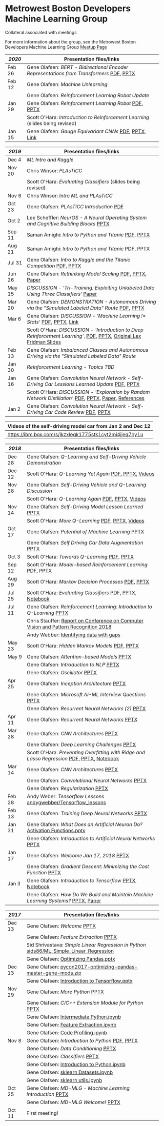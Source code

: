 # Metrowest Boston Developers Machine Learning Group
Collateral associated with meetings

For more information about the group, see the Metrowest Boston Developers Machine Learning Group [Meetup Page](https://www.meetup.com/Natick-Artificial-Intelligence-Meetup/)


| *2020* | Presentation files/links |
|--------|--------------------------|
| Feb 26 | Gene Olafsen: *BERT - Bidirectional Encoder Representations from Transformers* [PDF](2020/02/BERT.pdf), [PPTX](2020/02/BERT.pptx)
| Feb 12 | Gene Olafsen: *Machine Unlearning*
|        | Gene Olafsen: *Reinforcement Learning Robot Update*
| Jan 29 | Gene Olafsen: *Reinforcement Learning Robot* [PDF](2020/01/Reinforcement%20Learning%20Robot.pdf), [PPTX](2020/01/Reinforcement%20Learning%20Robot.pptx)
|        | Scott O'Hara: *Introduction to Reinforcement Learning* (slides being revised)
| Jan 15 | Gene Olafsen: *Gauge Equivariant CNNs* [PDF](2020/01/Gauge%20Equivariant%20CNNs.pdf), [PPTX](2020/01/Gauge%20Equivariant%20CNNs.pptx), [Link](https://www.quantamagazine.org/an-idea-from-physics-helps-ai-see-in-higher-dimensions-20200109/)

| *2019* | Presentation files/links |
|--------|--------------------------|
| Dec 4  | *ML Intro and Kaggle*
| Nov 20 | Chris Winsor: *PLAsTiCC*
|        | Scott O'Hara: *Evaluating Classifiers* (slides being revised)
| Nov 6  | Chris Winsor: *Intro ML and PLAsTiCC*
| Oct 23 | Gene Olafsen: *PLAsTiCC Introduction* [PDF](2019/10/PLAsTiCC%20Introduction.pdf)
| Oct 2  | Lee Scheffler: *NeurOS - A Neural Operating System and Cognitive Building Blocks* [PPTX](2019/10/NeurOS.pptx)
| Sep 11 | Saman Amighi: *Intro to Python and Titanic* [PDF](2017/11/Introduction%20to%20Python.pdf), [PPTX](2017/11/Introduction%20to%20Python.pptx)
| Aug 21 | Saman Amighi: *Intro to Python and Titanic* [PDF](2017/11/Introduction%20to%20Python.pdf), [PPTX](2017/11/Introduction%20to%20Python.pptx)
| Jul 31 | Gene Olafsen: *Intro to Kaggle and the Titanic Competition* [PDF](2019/07/Introduction%20to%20Titanic%20Kaggle.pdf), [PPTX](2019/07/Introduction%20to%20Titanic%20Kaggle.pptx)
| Jun 26 | Gene Olafsen: *Rethinking Model Scaling* [PDF](2019/06/EfficientNet%20-ConvNet%20Scaling.pdf), [PPTX](2019/06/EfficientNet%20-ConvNet%20Scaling.pptx), [Paper](https://arxiv.org/pdf/1905.11946.pdf)
| May 15 | *DISCUSSION - 'Tri-Training: Exploiting Unlabeled Data Using Three Classifiers'* [Paper](http://citeseerx.ist.psu.edu/viewdoc/download?doi=10.1.1.487.2431&rep=rep1&type=pdf)
| Mar 20 | Gene Olafsen: *DEMONSTRATION - Autonomous Driving via the "Simulated Labeled Data" Route* [PDF](2019/03/Autonomous%20Car%20Virtual%20Label%20Data.pdf), [PPTX](2019/03/Autonomous%20Car%20Virtual%20Label%20Data.pptx) |
| Mar 6  | Gene Olafsen: *DISCUSSION - 'Machine Learning != Stats'* [PDF](2019/03/Machine%20Learning%20!=Stats.pdf), [PPTX](2019/03/Machine%20Learning%20!=Stats.pptx), [Link](https://towardsdatascience.com/no-machine-learning-is-not-just-glorified-statistics-26d3952234e3) |
|        | Scott O'Hara: *DISCUSSION - 'Introduction to Deep Reinforcement Learning'*, [PDF](https://github.com/seohara1955/Presentations/blob/master/Metrowest%20Developers%20ML%20Group%202019-03-06/MIT%20Deep%20RL%20Lecture%20Summary.pdf), [PPTX](https://github.com/seohara1955/Presentations/blob/master/Metrowest%20Developers%20ML%20Group%202019-03-06/MIT%20Deep%20RL%20Lecture%20Summary.pptx), [Original Lex Fridman Slides](https://github.com/seohara1955/Presentations/blob/master/Metrowest%20Developers%20ML%20Group%202019-03-06/deep_rl_intro.pdf)
| Feb 13 | Gene Olafsen: *Imbalanced Classes and Autonomous Driving via the "Simulated Labeled Data" Route*
| Jan 30 | *Reinforcement Learning - Topics TBD*
| Jan 16 | Gene Olafsen: *Convolution Neural Network - Self-Driving Car Lessions Learned Update* [PDF](2019/01/Self-Driving%20Model%20Lesson%20Learned.pdf), [PPTX](2019/01/Self-Driving%20Model%20Lesson%20Learned.pdf)          |
|        | Scott O'Hara: *DISCUSSION - 'Exploration by Random Network Distillation'* [PDF](https://github.com/seohara1955/Presentations/blob/master/Metrowest%20Developers%20ML%20Group%202019-01-16/Discuss%20Exploration%20by%20Random%20Network%20Distillation.pdf), [PPTX](https://github.com/seohara1955/Presentations/blob/master/Metrowest%20Developers%20ML%20Group%202019-01-16/Discuss%20Exploration%20by%20Random%20Network%20Distillation.pptx), [Paper](https://github.com/seohara1955/Presentations/blob/master/Metrowest%20Developers%20ML%20Group%202019-01-16/exploration-by-random-network-distillation.pdf), [References](https://github.com/seohara1955/Presentations/tree/master/Metrowest%20Developers%20ML%20Group%202019-01-16/references)
| Jan 2  | Gene Olafsen: *Convolution Neural Network - Self-Driving Car Code Review* [PDF](2019/01/Autonomous%20Vehicle%20Code.pdf), [PPTX](2019/01/Autonomous%20Vehicle%20Code.pptx)

|Videos of the self-driving model car from Jan 2 and Dec 12 |
|-----------------------------------------------------------|
|https://ibm.box.com/s/jkzxleqk1775stk1cyt2mi4jjeq7hy1u     |

| *2018* | Presentation files/links |
|--------|--------------------------|
| Dec 28 | Gene Olafsen: *Q-Learning and Self-Driving Vehicle Demonstration*
| Dec 12 | Scott O'Hara: *Q-Learning Yet Again* [PDF](https://github.com/seohara1955/Presentations/blob/master/Metrowest%20Developers%20ML%20Group%202018-12-12/Q-learning%20Yet%20Again%2012-12-2018.pdf), [PPTX](https://github.com/seohara1955/Presentations/blob/master/Metrowest%20Developers%20ML%20Group%202018-12-12/Q-learning%20Yet%20Again%2012-12-2018.pptx), [Videos](https://github.com/seohara1955/Presentations/tree/master/Metrowest%20Developers%20ML%20Group%202018%20-%20RL%20videos)
| Nov 28 | Gene Olafsen: *Self-Driving Vehicle and Q-Learning Discussion*
|        | Scott O'Hara: *Q-Learning Again* [PDF](https://github.com/seohara1955/Presentations/blob/master/Metrowest%20Developers%20ML%20Group%202018-11-28/Q-learning%20Again.pdf), [PPTX](https://github.com/seohara1955/Presentations/blob/master/Metrowest%20Developers%20ML%20Group%202018-11-28/Q-learning%20Again.pptx), [Videos](https://github.com/seohara1955/Presentations/tree/master/Metrowest%20Developers%20ML%20Group%202018%20-%20RL%20videos)
| Nov 14 | Gene Olafsen: *Self-Driving Model Lesson Learned* [PPTX](2018/11/Self-Driving%20Model%20Lesson%20Learned.pptx)
|        | Scott O'Hara: *More Q-Learning* [PDF](https://github.com/seohara1955/Presentations/blob/master/Metrowest%20Developers%20ML%20Group%202018-11-14/More%20Q-learning.pdf), [PPTX](https://github.com/seohara1955/Presentations/blob/master/Metrowest%20Developers%20ML%20Group%202018-11-14/More%20Q-learning.pptx), [Videos](https://github.com/seohara1955/Presentations/tree/master/Metrowest%20Developers%20ML%20Group%202018%20-%20RL%20videos)
| Oct 17 | Gene Olafsen: *Potential of Machine Learning* [PPTX](2018/10/Potential%20of%20ML.pptx)
|        | Gene Olafsen: *Self Driving Car Data Augmentation* [PPTX](2018/10/Self%20Driving%20Car%20Data%20Augmentation.pptx)
| Oct 3  | Scott O'Hara: *Towards Q-Learning* [PDF](https://github.com/seohara1955/Presentations/blob/master/Metrowest%20Developers%20ML%20Group%202018-10-03/Towards%20Q-learning.pdf), [PPTX](https://github.com/seohara1955/Presentations/blob/master/Metrowest%20Developers%20ML%20Group%202018-10-03/Towards%20Q-learning.pptx)
| Sep 12 | Scott O'Hara: *Model-based Reinforcement Learning* [PDF](https://github.com/seohara1955/Presentations/blob/master/Metrowest%20Developers%20ML%20Group%202018-09-12/Model-based%20RL.pdf), [PPTX](https://github.com/seohara1955/Presentations/blob/master/Metrowest%20Developers%20ML%20Group%202018-09-12/Model-based%20RL.pptx)
| Aug 29 | Scott O'Hara: *Markov Decision Processes* [PDF](https://github.com/seohara1955/Presentations/blob/master/Metrowest%20Developers%20ML%20Group%202018-08-29/Markov%20Decision%20Processes.pdf), [PPTX](https://github.com/seohara1955/Presentations/blob/master/Metrowest%20Developers%20ML%20Group%202018-08-29/Markov%20Decision%20Processes.pptx)
| Jul 25 | Scott O'Hara: *Evaluating Classifiers* [PDF](https://github.com/seohara1955/Presentations/blob/master/Metrowest%20Developers%20ML%20Group%202018-07-25/Evaluating%20Classifiers.pdf), [PPTX](https://github.com/seohara1955/Presentations/blob/master/Metrowest%20Developers%20ML%20Group%202018-07-25/Evaluating%20Classifiers.pptx), [Notebook](https://github.com/seohara1955/Presentations/blob/master/Metrowest%20Developers%20ML%20Group%202018-07-25/Evaluating%20Classifiers.ipynb)
| Jul 11 | Gene Olafsen: *Reinforcement Learning: Introduction to Q-Learning* [PPTX](2018/05/Reinforcement%20Learning%20Q-Learning.pptx)
|        | Chris Stauffer: [Report on Conference on Computer Vision and Pattern Recognition 2018](https://drive.google.com/open?id=1TGZKyg4NQUIG-H0ru99uAEMaT85lWW7b)
|        | Andy Webber:  [Identifying data with gaps](https://github.com/andygwebber/Gap_project)
| May 23 | Scott O'Hara: *Hidden Markov Models* [PDF](https://github.com/seohara1955/Presentations/blob/master/Metrowest%20Developers%20ML%20Group%202018-05-23/Hidden%20Markov%20Models.pdf), [PPTX](https://github.com/seohara1955/Presentations/blob/master/Metrowest%20Developers%20ML%20Group%202018-05-23/Hidden%20Markov%20Models.pptx)
| May 9  | Gene Olafsen: *Attention-based Models* [PPTX](2018/05/Attention-based%20Models.pptx)
|        | Gene Olafsen: *Introduction to NLP* [PPTX](2018/05/Introduction%20to%20NLP.pptx)
|        | Gene Olafsen: *Oscillator* [PPTX](2018/05/Oscillator.pptx)
| Apr 25 | Gene Olafsen: *Inception Architecture* [PPTX](2018/04/Inception.pptx)
|        | Gene Olafsen: *Microsoft AI-ML Interview Questions* [PPTX](2018/04/Microsoft%20AI-ML%Interview.pptx)
|        | Gene Olafsen: *Recurrent Neural Networks (2)* [PPTX](2018/04/Recurrent%20Neural%20Networks%20(2).pptx)
| Apr 11 | Gene Olafsen: *Recurrent Neural Networks* [PPTX](2018/04/Recurrent%20Neural%20Networks.pptx)
| Mar 28 | Gene Olafsen: *CNN Architectures* [PPTX](2018/03/CNN%20Architectures%20(1).pptx)
|        | Gene Olafsen: *Deep Learning Challenges* [PPTX](2018/03/DL%20Challenges.pptx)
|        | Scott O'Hara: *Preventing Overfitting with Ridge and Lasso Regression* [PDF](https://github.com/seohara1955/Presentations/blob/master/Metrowest%20Developers%20ML%20Group%202018-03-28/Preventing%20Overfitting%20with%20Ridge%20and%20Lasso%20Regression.pdf), [PPTX](https://github.com/seohara1955/Presentations/blob/master/Metrowest%20Developers%20ML%20Group%202018-03-28/Preventing%20Overfitting%20with%20Ridge%20and%20Lasso%20Regression.pptx), [Notebook](https://github.com/seohara1955/Presentations/blob/master/Metrowest%20Developers%20ML%20Group%202018-03-28/Preventing%20Overfitting%20with%20Ridge%20and%20Lasso%20Regression.ipynb)
| Mar 14 | Gene Olafsen: *CNN Architectures* [PPTX](2018/03/CNN%20Architectures.pptx)
|        | Gene Olafsen: *Convolutional Neural Networks* [PPTX](2018/03/Convolutional%20Neural%20Networks.pptx)
|        | Gene Olafsen: *Regularization* [PPTX](2018/03/Regularization.pptx)
| Feb 28 | Andy Weber: *Tensorflow Lessons* [andygwebber/Tensorflow_lessons](https://github.com/andygwebber/Tensorflow_lessons)
| Feb 13 | Gene Olafsen: *Training Deep Neural Networks* [PPTX](2018/02/Training%20Deep%20Neural%20Networks.pptx)
| Jan 31 | Gene Olafsen: *What Does an Artificial Neuron Do?* [Activation Functions.pptx](2018/01/Activation%20Functions.pptx)
|        | Gene Olafsen: *Introduction to Artificial Neural Networks* [PPTX](2018/01/Introduction%20to%20Artificia%20Neural%20Networks.pptx)
| Jan 17 | Gene Olafsen: *Welcome Jan 17, 2018* [PPTX](2018/01/Welcome%20Jan%2017,%202018.pptx)
|        | Gene Olafsen: *Gradient Descent: Minimizing the Cost Function* [PPTX](2018/01/Gradient%20Descent.pptx)
| Jan 3  | Gene Olafsen: *Introduction to Tensorflow* [PPTX](2018/01/Introduction%20to%20Tensorflow%20(1).pptx), [Notebook](2018/01/09_up_and_running_with_tensorflow.ipynb)
|        | Gene Olafsen: *How Do We Build and Maintain Machine Learning Systems?* [PPTX](2018/01/Building%20and%20Maintaining%20ML%20Systems.pptx), [Paper](https://arxiv.org/pdf/1707.06742.pdf)

| *2017* | Presentation files/links |
|--------|--------------------------|
| Dec 13 | Gene Olafsen: *Welcome* [PPTX](2017/12/Welcome.pptx)
|        | Gene Olafsen: *Feature Extraction* [PPTX](2017/12/Feature%20Extraction.pptx)
|        | Sid Shrivastava: *Simple Linear Regression in Python* [sids86/ML_Simple_Linear_Regression](https://github.com/sids86/ML_Simple_Linear_Regression)
|        | Gene Olafsen: [Optimizing Pandas.pptx](2017/12/Optimizing%20Pandas.pptx)
| Dec 13 | Gene Olafsen: [pycon2017-optimizing-pandas-master-gene-mods.zip](2017/12/pycon2017-optimizing-pandas-master-gene-mods.zip) |
|        | Gene Olafsen: [Introduction to Tensorflow.pptx](2017/12/Introduction%20to%20Tensorflow.pptx)
| Nov 29 | Gene Olafsen: *More Python* [PPTX](2017/11/More%20Python.pptx)
|        | Gene Olafsen: *C/C++ Extension Module for Python* [PPTX](2017/11/C++%20Extension%20Module%20for%20Python.pptx)
|        | Gene Olafsen: [Intermediate Python.ipynb](2017/11/Intermediate%20Python.ipynb)
|        | Gene Olafsen: [Feature Extraction.ipynb](2017/11/Feature%20Extraction.ipynb)
|        | Gene Olafsen: [Code Profiling.ipynb](2017/11/Code%20Profiling.ipynb)
| Nov 8  | Gene Olafsen: *Introduction to Python* [PDF](2017/11/Introduction%20to%20Python.pdf), [PPTX](2017/11/Introduction%20to%20Python.pptx)
|        | Gene Olafsen: *Data Conditioning* [PPTX](2017/11/Data%20Conditioning.pptx)
|        | Gene Olafsen: *Classifiers* [PPTX](2017/11/Classifiers.pptx)
|        | Gene Olafsen: [Introduction to Python.ipynb](2017/11/Introduction%20to%20Python.ipynb)
|        | Gene Olafsen: [sklearn Datasets.ipynb](2017/11/sklearn%20Datasets.ipynb)
|        | Gene Olafsen: [sklearn utils.ipynb](2017/11/sklearn%20utils.ipynb)
| Oct 25 | Gene Olafsen: *MD-MLG - Machine Learning Introduction* [PPTX](2017/10/MD-MLG%20Machine%20Learning%20Introduction.pptx)
|        | Gene Olafsen: *MD-MLG Welcome!* [PPTX](2017/10/MD-MLG%20Welcome!.pptx)
| Oct 11 | First meeting!
